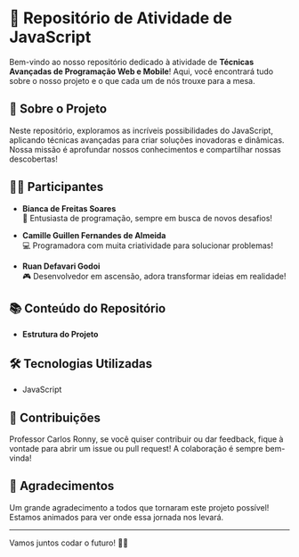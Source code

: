 # 🚀 Repositório de Atividade de JavaScript

Bem-vindo ao nosso repositório dedicado à atividade de **Técnicas Avançadas de Programação Web e Mobile**! Aqui, você encontrará tudo sobre o nosso projeto e o que cada um de nós trouxe para a mesa.

## 🌟 Sobre o Projeto

Neste repositório, exploramos as incríveis possibilidades do JavaScript, aplicando técnicas avançadas para criar soluções inovadoras e dinâmicas. Nossa missão é aprofundar nossos conhecimentos e compartilhar nossas descobertas!

## 👩‍💻 Participantes

- **Bianca de Freitas Soares**  
  🌼 Entusiasta de programação, sempre em busca de novos desafios!

- **Camille Guillen Fernandes de Almeida**  
  💻 Programadora com muita criatividade para solucionar problemas!

- **Ruan Defavari Godoi**  
  🎮 Desenvolvedor em ascensão, adora transformar ideias em realidade!

## 📚 Conteúdo do Repositório

- **Estrutura do Projeto**


## 🛠️ Tecnologias Utilizadas

- JavaScript

## 🌈 Contribuições

Professor Carlos Ronny, se você quiser contribuir ou dar feedback, fique à vontade para abrir um issue ou pull request! A colaboração é sempre bem-vinda!

## 🎉 Agradecimentos

Um grande agradecimento a todos que tornaram este projeto possível! Estamos animados para ver onde essa jornada nos levará.

---

Vamos juntos codar o futuro! 💪✨
